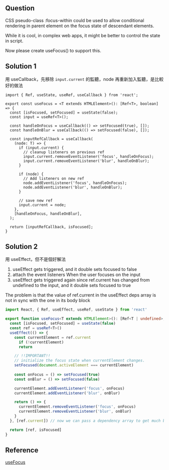## Question
CSS pseudo-class :focus-within could be used to allow conditional rendering in parent element on the focus state of descendant elements.

While it is cool, in complex web apps, it might be better to control the state in script.

Now please create useFocus() to support this.

## Solution 1
用 useCallback，先移除 `input.current` 的監聽，node 再重新加入監聽，是比較好的做法

```tsx
import { Ref, useState, useRef, useCallback } from 'react';

export const useFocus = <T extends HTMLElement>(): [Ref<T>, boolean] => {
  const [isFocused, setFocused] = useState(false);
  const input = useRef<T>();

  const handleOnFocus = useCallback(() => setFocused(true), []);
  const handleOnBlur = useCallback(() => setFocused(false), []);

  const inputRefCallback = useCallback(
    (node: T) => {
      if (input.current) {
        // cleanup listeners on previous ref
        input.current.removeEventListener('focus', handleOnFocus);
        input.current.removeEventListener('blur', handleOnBlur);
      }

      if (node) {
        // Add listeners on new ref
        node.addEventListener('focus', handleOnFocus);
        node.addEventListener('blur', handleOnBlur);
      }

      // save new ref
      input.current = node;
    },
    [handleOnFocus, handleOnBlur],
  );

  return [inputRefCallback, isFocused];
}

```

## Solution 2
用 useEffect，但不是個好解法

1. useEffect gets triggered, and it double sets focused to false
2. attach the event listeners When the user focuses on the input
3. useEffect gets triggered again since ref.current has changed from undefined to the input, and it double sets focused to true

The problem is that the value of ref.current in the useEffect deps array is not in sync with the one in its body block

```typescript
import React, { Ref, useEffect, useRef, useState } from 'react'

export function useFocus<T extends HTMLElement>(): [Ref<T | undefined>, boolean] {
  const [isFocused, setFocused] = useState(false)
  const ref = useRef<T>()
  useEffect(() => {
    const currentElement = ref.current
      if (!currentElement)
      return

    // !!IMPORTANT!! 
    // initialize the focus state when currentElement changes.
    setFocused(document.activeElement === currentElement)
    
    const onFocus = () => setFocused(true)
    const onBlur = () => setFocused(false)

    currentElement.addEventListener('focus', onFocus)
    currentElement.addEventListener('blur', onBlur)

    return () => {
      currentElement.removeEventListener('focus', onFocus)
      currentElement.removeEventListener('blur', onBlur)
    }
  }, [ref.current]) // now we can pass a dependency array to get much better performance.

  return [ref, isFocused]
}
```

## Reference
[useFocus](https://bigfrontend.dev/react/useFocus)
